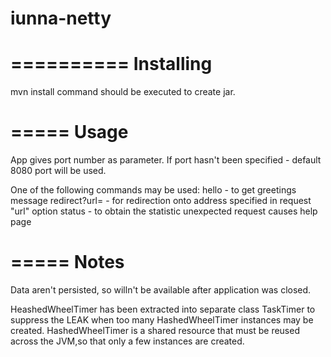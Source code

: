 iunna-netty
===========

==========
Installing
==========

mvn install command should be executed to create jar.

=====
Usage
=====
App gives port number as parameter. If port hasn't been specified - default 8080 port will be used.

One of the following commands may be used:
	hello - to get greetings message
	redirect?url=<url> - for redirection onto address specified in request "url" option
	status - to obtain the statistic
	unexpected request causes help page
	
=====
Notes
=====
Data aren't persisted, so willn't be available after application was closed.

HeashedWheelTimer has been extracted into separate class TaskTimer to suppress the LEAK when too many HashedWheelTimer instances may be created. HashedWheelTimer is a shared resource that must be reused across the JVM,so that only a few instances are created.
